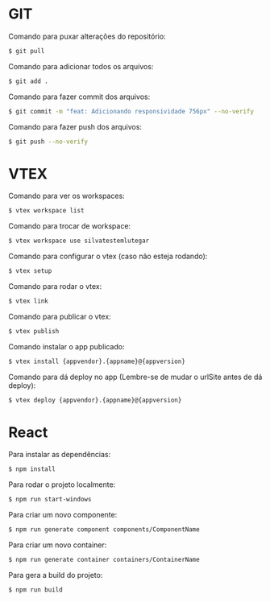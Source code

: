 # GIT

Comando para puxar alterações do repositório:

```bash
$ git pull
```

Comando para adicionar todos os arquivos:

```bash
$ git add .
```

Comando para fazer commit dos arquivos:

```bash
$ git commit -m "feat: Adicionando responsividade 756px" --no-verify
```

Comando para fazer push dos arquivos:

```bash
$ git push --no-verify
```

# VTEX

Comando para ver os workspaces:

```bash
$ vtex workspace list
```

Comando para trocar de workspace:

```bash
$ vtex workspace use silvatestemlutegar
```

Comando para configurar o vtex (caso não esteja rodando):

```bash
$ vtex setup
```

Comando para rodar o vtex:

```bash
$ vtex link
```

Comando para publicar o vtex:

```bash
$ vtex publish
```

Comando instalar o app publicado:

```bash
$ vtex install {appvendor}.{appname}@{appversion}
```

Comando para dá deploy no app (Lembre-se de mudar o urlSite antes de dá deploy):

```bash
$ vtex deploy {appvendor}.{appname}@{appversion}
```

# React

Para instalar as dependências:

```bash
$ npm install
```

Para rodar o projeto localmente:

```bash
$ npm run start-windows
```

Para criar um novo componente:

```bash
$ npm run generate component components/ComponentName
```

Para criar um novo container:

```bash
$ npm run generate container containers/ContainerName
```

Para gera a build do projeto:

```bash
$ npm run build
```